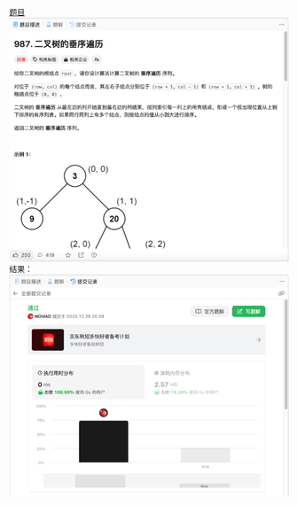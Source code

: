 [题目](https://leetcode.cn/problems/vertical-order-traversal-of-a-binary-tree/description/)
![pic](img.png)
结果：
![pic](result.png)